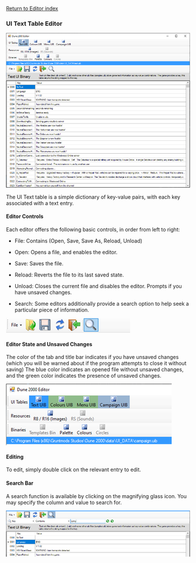 
[Return to Editor index](../editor.md)

### UI Text Table Editor

![Image](img/uibText.PNG)

The UI Text table is a simple dictionary of key-value pairs, with each key associated with a text entry.

#### Editor Controls

Each editor offers the following basic controls, in order from left to right:

 - File: Contains (Open, Save, Save As, Reload, Unload)

 - Open: Opens a file, and enables the editor.

 - Save: Saves the file.

 - Reload: Reverts the file to its last saved state.

 - Unload: Closes the current file and disables the editor. Prompts if you have unsaved changes.

 - Search: Some editors additionally provide a search option to help seek a particular piece of information.

![Image](img/editorControls.PNG)

#### Editor State and Unsaved Changes

The color of the tab and title bar indicates if you have unsaved changes (which you will be warned about if the program attempts to close it without saving)
The blue color indicates an opened file without unsaved changes, and the green color indicates the presence of unsaved changes.

![Image](img/editorStates.PNG)

#### Editing

To edit, simply double click on the relevant entry to edit.

#### Search Bar

A search function is available by clicking on the magnifying glass icon.
You may specify the column and value to search for.

![Image](img/uib_searchBar.PNG)




